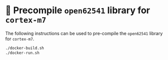 :floppy_disk: Precompile `open62541` library for `cortex-m7`
============================================================
The following instructions can be used to pre-compile the `open62541` library for `cortex-m7`.
```bash
./docker-build.sh
./docker-run.sh
```
